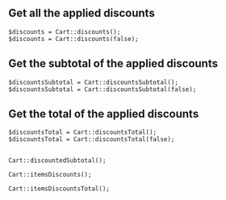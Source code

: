 ## Get all the applied discounts

	$discounts = Cart::discounts();
	$discounts = Cart::discounts(false);

## Get the subtotal of the applied discounts

	$discountsSubtotal = Cart::discountsSubtotal();
	$discountsSubtotal = Cart::discountsSubtotal(false);

## Get the total of the applied discounts

	$discountsTotal = Cart::discountsTotal();
	$discountsTotal = Cart::discountsTotal(false);


	Cart::discountedSubtotal();

	Cart::itemsDiscounts();

	Cart::itemsDiscountsTotal();
